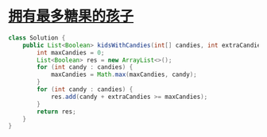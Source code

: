 # [拥有最多糖果的孩子](https://leetcode-cn.com/problems/kids-with-the-greatest-number-of-candies)

```java
class Solution {
    public List<Boolean> kidsWithCandies(int[] candies, int extraCandies) {
        int maxCandies = 0;
        List<Boolean> res = new ArrayList<>();
        for (int candy : candies) {
            maxCandies = Math.max(maxCandies, candy);
        }
        for (int candy : candies) {
            res.add(candy + extraCandies >= maxCandies);
        }
        return res;
    }
}
```

